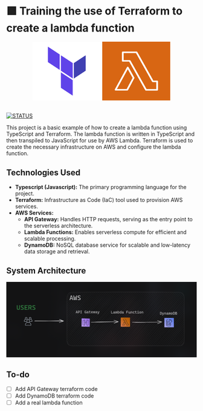 # 🟪 Training the use of Terraform to create a lambda function

<p align=center>
 <img src="assets/terraform-image.png" alt="Terraform logo" width="180px" height="155px" />
 <img src="assets/lambda-image.png" alt="AWS Lambda function logo" width="180" height="155px"/>
</p>

##

[![STATUS](https://img.shields.io/static/v1?label=STATUS&message=IN%20PROGRESS&color=blue&style=for-the-badge)]()

This project is a basic example of how to create a lambda function using TypeScript and Terraform. The lambda function is written in TypeScript and then transpiled to JavaScript for use by AWS Lambda. Terraform is used to create the necessary infrastructure on AWS and configure the lambda function.

## Technologies Used

- **Typescript (Javascript):** The primary programming language for the project.
- **Terraform:** Infrastructure as Code (IaC) tool used to provision AWS services.
- **AWS Services:**
  - **API Gateway:** Handles HTTP requests, serving as the entry point to the serverless architecture.
  - **Lambda Functions:** Enables serverless compute for efficient and scalable processing.
  - **DynamoDB:** NoSQL database service for scalable and low-latency data storage and retrieval.

## System Architecture

![Frame](assets/diagram.png)

## To-do

- [ ] Add API Gateway terraform code
- [ ] Add DynamoDB terraform code
- [ ] Add a real lambda function
